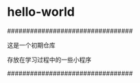 # hello-world
#################################

这是一个初期仓库

存放在学习过程中的一些小程序

#################################
